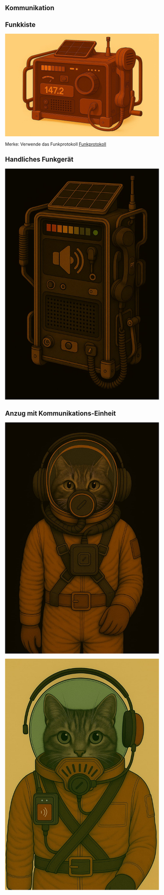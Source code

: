 ## Kommunikation

## Funkkiste

![funkkiste.jpg](../_images/technologie/kommunikation/funkkiste.jpg)

Merke: Verwende das Funkprotokoll [Funkprotokoll](../kultur/kommunikation.md)

## Handliches Funkgerät

![funkgeraet-handheld.jpg](../_images/technologie/kommunikation/funkgeraet-handheld.jpg)

## Anzug mit Kommunikations-Einheit

![anzug-mit-kommunikationsset.jpg](../images/technologie/anzuege/anzug-mit-kommunikationsset.jpg)

![anzug-mit-kommunikationsset-2.jpg](../images/technologie/anzuege/anzug-mit-kommunikationsset-2.jpg)

